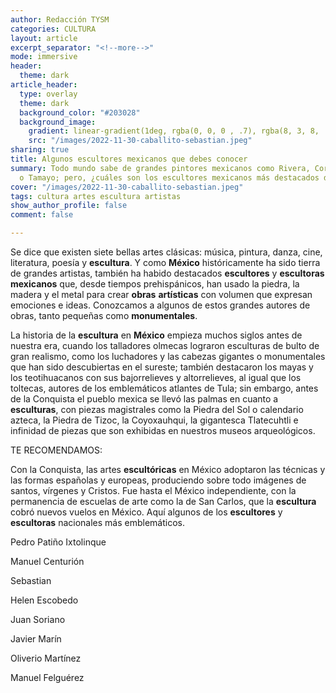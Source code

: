 ```yaml
---
author: Redacción TYSM
categories: CULTURA
layout: article
excerpt_separator: "<!--more-->"
mode: immersive
header:
  theme: dark
article_header:
  type: overlay
  theme: dark
  background_color: "#203028"
  background_image:
    gradient: linear-gradient(1deg, rgba(0, 0, 0 , .7), rgba(8, 3, 8, .9))
    src: "/images/2022-11-30-caballito-sebastian.jpeg"
sharing: true
title: Algunos escultores mexicanos que debes conocer
summary: Todo mundo sabe de grandes pintores mexicanos como Rivera, Coronel, Kahlo
  o Tamayo; pero, ¿cuáles son los escultores mexicanos más destacados de la historia?
cover: "/images/2022-11-30-caballito-sebastian.jpeg"
tags: cultura artes escultura artistas
show_author_profile: false
comment: false

---
```

Se dice que existen siete bellas artes clásicas: música, pintura, danza, cine, literatura, poesía y **escultura**. Y como **México** históricamente ha sido tierra de grandes artistas, también ha habido destacados **escultores** y **escultoras** **mexicanos** que, desde tiempos prehispánicos, han usado la piedra, la madera y el metal para crear **obras** **artísticas** con volumen que expresan emociones e ideas. Conozcamos a algunos de estos grandes autores de obras, tanto pequeñas como **monumentales**.

La historia de la **escultura** en **México** empieza muchos siglos antes de nuestra era, cuando los talladores olmecas lograron esculturas de bulto de gran realismo, como los luchadores y las cabezas gigantes o monumentales que han sido descubiertas en el sureste; también destacaron los mayas y los teotihuacanos con sus bajorrelieves y altorrelieves, al igual que los toltecas, autores de los emblemáticos atlantes de Tula; sin embargo, antes de la Conquista el pueblo mexica se llevó las palmas en cuanto a **esculturas**, con piezas magistrales como la Piedra del Sol o calendario azteca, la Piedra de Tizoc, la Coyoxauhqui, la gigantesca Tlatecuhtli e infinidad de piezas que son exhibidas en nuestros museos arqueológicos.

TE RECOMENDAMOS:

Con la Conquista, las artes **escultóricas** en México adoptaron las técnicas y las formas españolas y europeas, produciendo sobre todo imágenes de santos, vírgenes y Cristos. Fue hasta el México independiente, con la permanencia de escuelas de arte como la de San Carlos, que la **escultura** cobró nuevos vuelos en México. Aquí algunos de los **escultores** y **escultoras** nacionales más emblemáticos.

Pedro Patiño Ixtolinque

Manuel Centurión

Sebastian

Helen Escobedo

Juan Soriano

Javier Marín

Oliverio Martínez

Manuel Felguérez